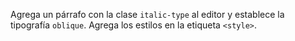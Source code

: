 Agrega un párrafo con la clase `italic-type` al editor y establece la tipografía `oblique`. Agrega los estilos en la etiqueta `<style>`.
